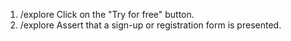 1. /explore Click on the "Try for free" button.
2. /explore Assert that a sign-up or registration form is presented.